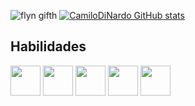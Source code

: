 
![flyn gifth](https://user-images.githubusercontent.com/94394836/167641982-c3e4750f-6db4-4bca-8885-269fe6c7aa7a.gif)
[![CamiloDiNardo GitHub stats](https://github-readme-stats.vercel.app/api?username=CamiloDiNardo)](https://github.com/anuraghazra/github-readme-stats)

## Habilidades

<p>
<img width="48" src="https://raw.githubusercontent.com/CamiloDiNardo/CamiloDiNardo/master/img/html5.png"> <img width="48" src="https://raw.githubusercontent.com/CamiloDiNardo/CamiloDiNar/master/img/css3.png"> <img width="48"   src="https://raw.githubusercontent.com/CamiloDiNardo/CamiloDiNardo/master/img/js.png"> <img width="48" src="https://raw.githubusercontent.com/CamiloDiNardo/CamiloDiNardo/master/img/react.png"> <img width="48"  src="https://raw.githubusercontent.com/CamiloDiNardo/CamiloDiNardo/master/img/git.png">
</p>
